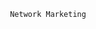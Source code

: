                                            Network Marketing
                                           